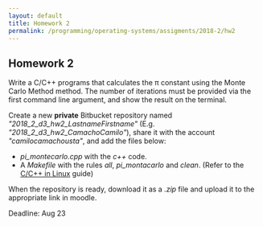```yaml
---
layout: default
title: Homework 2
permalink: /programming/operating-systems/assigments/2018-2/hw2
---
```


## Homework 2

Write a C/C++ programs that calculates the &pi; constant using the Monte Carlo Method method. The number of iterations must be provided via the first command line argument, and show the result on the terminal.

Create a new **private** Bitbucket repository named *"2018_2_d3_hw2_LastnameFirstname"* (E.g. *"2018_2_d3_hw2_CamachoCamilo"*), share it with the account *"camilocamachousta"*, and add the files below:

* *pi_montecarlo.cpp* with the *c++* code.
* A *Makefile* with the rules *all*, *pi_montacarlo* and *clean*. (Refer to the [C/C++ in Linux](/cstopics/programming/c-c++/c_c++_in_linux) guide)

When the repository is ready, download it as a *.zip* file and upload it to the appropriate link in moodle.

Deadline: Aug 23
